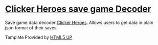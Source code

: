 # [Clicker Heroes save game Decoder](http://chlist.github.io/decoder)

Save game data decoder [Clicker Heroes](http://www.clickerheroes.com).
Allows users to get data in plain json format of their saves.

Template Provided by [HTML5 UP](http://html5up.net/)
